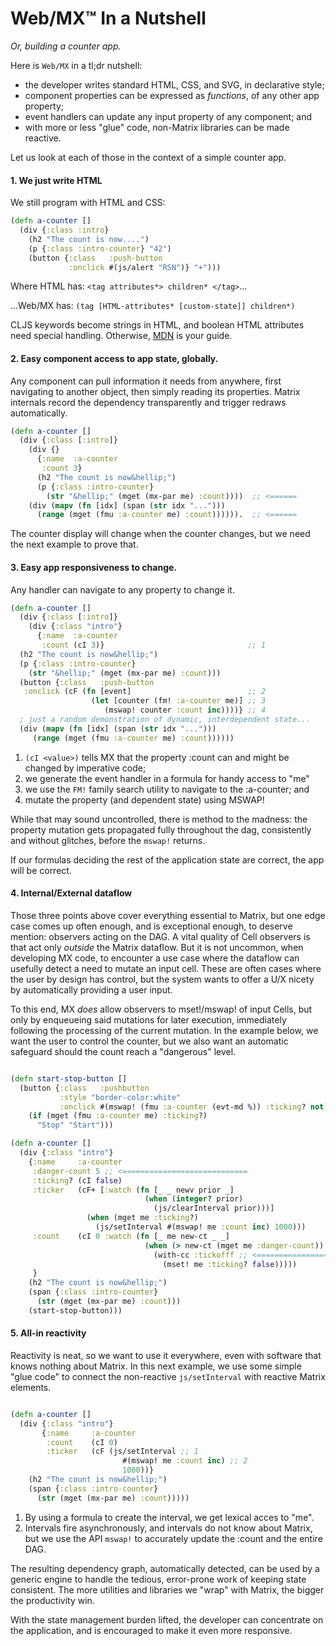 # Web/MX&trade; In a Nutshell
_Or, building a counter app._

Here is `Web/MX` in a tl;dr nutshell:
* the developer writes standard HTML, CSS, and SVG, in declarative style;
* component properties can be expressed as _functions_, of any other app property;
* event handlers can update any input property of any component; and
* with more or less "glue" code, non-Matrix libraries can be made reactive.

Let us look at each of those in the context of a simple counter app.

#### 1. We just write HTML
We still program with HTML and CSS:

```clojure
(defn a-counter []
  (div {:class :intro}
    (h2 "The count is now....")
    (p {:class :intro-counter} "42")
    (button {:class   :push-button
             :onclick #(js/alert "RSN")} "+")))
```
Where HTML has: `<tag attributes*> children* </tag>`...

...Web/MX has: `(tag [HTML-attributes* [custom-state]] children*)`

CLJS keywords become strings in HTML, and boolean HTML attributes need special handling. Otherwise, [MDN](https://developer.mozilla.org/en-US/docs/Web/Guide) is your guide.

#### 2. Easy component access to app state, globally.
Any component can pull information it needs from anywhere, first navigating to another object, then simply reading its properties. Matrix internals record the dependency transparently and trigger redraws automatically.
```clojure
(defn a-counter []
  (div {:class [:intro]}
    (div {}
      {:name  :a-counter                                  
       :count 3}                                          
      (h2 "The count is now&hellip;")
      (p {:class :intro-counter}
        (str "&hellip;" (mget (mx-par me) :count))))  ;; <======
    (div (mapv (fn [idx] (span (str idx "...")))      
      (range (mget (fmu :a-counter me) :count)))))).  ;; <======
```
The counter display will change when the counter changes, but we need the next example to prove that.

#### 3. Easy app responsiveness to change.
Any handler can navigate to any property to change it.
```clojure
(defn a-counter []
  (div {:class [:intro]}
    (div {:class "intro"}
      {:name  :a-counter
       :count (cI 3)}                                ;; 1
  (h2 "The count is now&hellip;") 
  (p {:class :intro-counter}
    (str "&hellip;" (mget (mx-par me) :count)))
  (button {:class   :push-button
   :onclick (cF (fn [event]                          ;; 2
                  (let [counter (fm! :a-counter me)] ;; 3
                     (mswap! counter :count inc))))} ;; 4
  ; just a random demonstration of dynamic, interdependent state...
  (div (mapv (fn [idx] (span (str idx "...")))
     (range (mget (fmu :a-counter me) :count))))))
```

1. `(cI <value>)` tells MX that the property :count can and might be changed by imperative code;
2. we generate the event handler in a formula for handy access to "me"
3. we use the `FM!` family search utility to navigate to the :a-counter; and
4. mutate the property (and dependent state) using MSWAP!

While that may sound uncontrolled, there is method to the madness: the property mutation gets propagated fully throughout the dag, consistently and without glitches, before the `mswap!` returns.

If our formulas deciding the rest of the application state are correct, the app will be correct.

#### 4. Internal/External dataflow
Those three points above cover everything essential to Matrix, but one edge case comes up often enough, and is exceptional enough, to deserve mention: observers acting on the DAG. A vital quality of Cell observers is that act only _outside_ the Matrix dataflow. But it is not uncommon, when developing MX code, to encounter a use case where the dataflow can usefully detect a need to mutate an input cell. These are often cases where the user by design has control, but the system wants to offer a U/X nicety by automatically providing a user input. 

To this end, MX _does_ allow observers to mset!/mswap! of input Cells, but only by enqueueing said mutations for later execution, immediately following the processing of the current mutation. In the example below, we want the user to control the counter, but we also want an automatic safeguard should the count reach a "dangerous" level.
```clojure

(defn start-stop-button []
  (button {:class   :pushbutton
           :style "border-color:white"
           :onclick #(mswap! (fmu :a-counter (evt-md %)) :ticking? not)}
    (if (mget (fmu :a-counter me) :ticking?)
      "Stop" "Start")))

(defn a-counter []
  (div {:class "intro"}
    {:name     :a-counter
     :danger-count 5 ;; <============================
     :ticking? (cI false)
     :ticker   (cF+ [:watch (fn [_ _ newv prior _]
                              (when (integer? prior)
                                (js/clearInterval prior)))]
                 (when (mget me :ticking?)
                   (js/setInterval #(mswap! me :count inc) 1000)))
     :count    (cI 0 :watch (fn [_ me new-ct _ _]
                              (when (> new-ct (mget me :danger-count))
                                (with-cc :tickofff ;; <=====================
                                  (mset! me :ticking? false)))))
     }
    (h2 "The count is now&hellip;")
    (span {:class :intro-counter}
      (str (mget (mx-par me) :count)))
    (start-stop-button)))
```

#### 5. All-in reactivity
Reactivity is neat, so we want to use it everywhere, even with software that knows nothing about Matrix. In this next example, we use some simple "glue code" to connect the non-reactive `js/setInterval` with reactive Matrix elements.

```clojure

(defn a-counter []
  (div {:class "intro"}
       {:name     :a-counter
        :count    (cI 0)
        :ticker   (cF (js/setInterval ;; 1
                         #(mswap! me :count inc) ;; 2
                         1000))}
    (h2 "The count is now&hellip;")
    (span {:class :intro-counter}
      (str (mget (mx-par me) :count)))))
```
1. By using a formula to create the interval, we get lexical acces to "me".
2. Intervals fire asynchronously, and intervals do not know about Matrix, but we use the API `mswap!` to accurately update the :count and the entire DAG. 

The resulting dependency graph, automatically detected, can be used by a generic engine to handle the tedious, error-prone work of keeping state consistent. The more utilities and libraries we "wrap" with Matrix, the bigger the productivity win.

With the state management burden lifted, the developer can concentrate on the application, and is encouraged to make it even more responsive.


